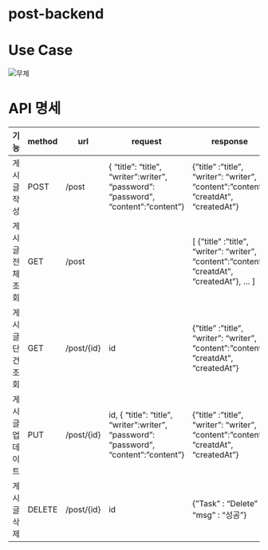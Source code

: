 # post-backend

# Use Case
![무제](https://github.com/ironprayer/post-backend/assets/40513725/66ca9885-973b-48e5-857a-530634774a64)


# API 명세
|기능| method	|url	|request	|response|
|---|---|---|---|---|
게시글 작성 |	POST	|/post	|{ “title”: “title”, “writer”:writer”, “password”: “password”, “content”:”content”}	|{”title” :”title”, “writer”: “writer”, “content”:”content”, ”creatdAt”, “createdAt”}
게시글 전체 조회|	GET	|/post|	|	[ {”title” :”title”, “writer”: “writer”, “content”:”content”, ”creatdAt”, “createdAt”}, … ]
게시글 단건 조회|	GET	|/post/{id}	|id|	{”title” :”title”, “writer”: “writer”, “content”:”content”, ”creatdAt”, “createdAt”}
게시글 업데이트	|PUT	|/post/{id}	|id, { “title”: “title”, “writer”:writer”, “password”: “password”, “content”:”content”} |	{”title” :”title”, “writer”: “writer”, “content”:”content”, ”creatdAt”, “createdAt”}
게시글 삭제	|DELETE	|/post/{id}	|id|	{”Task” : “Delete” , “msg” : “성공”}
